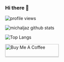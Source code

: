### Hi there 👋

<img alt="profile views" align="center" src="https://komarev.com/ghpvc/?username=michaljaz&style=flat&color=brightgreen">

![michaljaz github stats](https://github-readme-stats.vercel.app/api?username=michaljaz&show_icons=true&hide_border=true&theme=merko)

![Top Langs](https://github-readme-stats.vercel.app/api/top-langs/?username=michaljaz&layout=compact&theme=merko&hide_border=true)

<a href="https://ko-fi.com/michaljaz" target="_blank"><img src="https://www.buymeacoffee.com/assets/img/custom_images/orange_img.png" alt="Buy Me A Coffee" style="height: 41px !important;width: 174px !important;box-shadow: 0px 3px 2px 0px rgba(190, 190, 190, 0.5) !important;-webkit-box-shadow: 0px 3px 2px 0px rgba(190, 190, 190, 0.5) !important;" ></a>
